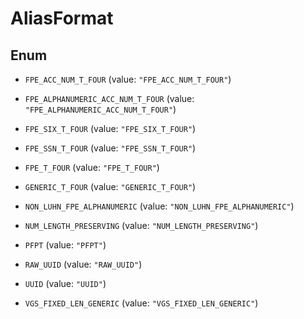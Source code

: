 

# AliasFormat

## Enum


* `FPE_ACC_NUM_T_FOUR` (value: `"FPE_ACC_NUM_T_FOUR"`)

* `FPE_ALPHANUMERIC_ACC_NUM_T_FOUR` (value: `"FPE_ALPHANUMERIC_ACC_NUM_T_FOUR"`)

* `FPE_SIX_T_FOUR` (value: `"FPE_SIX_T_FOUR"`)

* `FPE_SSN_T_FOUR` (value: `"FPE_SSN_T_FOUR"`)

* `FPE_T_FOUR` (value: `"FPE_T_FOUR"`)

* `GENERIC_T_FOUR` (value: `"GENERIC_T_FOUR"`)

* `NON_LUHN_FPE_ALPHANUMERIC` (value: `"NON_LUHN_FPE_ALPHANUMERIC"`)

* `NUM_LENGTH_PRESERVING` (value: `"NUM_LENGTH_PRESERVING"`)

* `PFPT` (value: `"PFPT"`)

* `RAW_UUID` (value: `"RAW_UUID"`)

* `UUID` (value: `"UUID"`)

* `VGS_FIXED_LEN_GENERIC` (value: `"VGS_FIXED_LEN_GENERIC"`)



